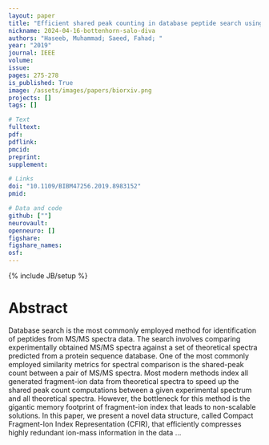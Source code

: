 ```yaml
---
layout: paper
title: "Efficient shared peak counting in database peptide search using compact data structure for fragment-ion index"
nickname: 2024-04-16-bottenhorn-salo-diva
authors: "Haseeb, Muhammad; Saeed, Fahad; "
year: "2019"
journal: IEEE
volume: 
issue:
pages: 275-278
is_published: True
image: /assets/images/papers/biorxiv.png
projects: []
tags: []

# Text
fulltext:
pdf:
pdflink:
pmcid:
preprint: 
supplement:

# Links
doi: "10.1109/BIBM47256.2019.8983152"
pmid:

# Data and code
github: [""]
neurovault:
openneuro: []
figshare:
figshare_names:
osf:
---
```

{% include JB/setup %}

# Abstract

Database search is the most commonly employed method for identification of peptides from MS/MS spectra data. The search involves comparing experimentally obtained MS/MS spectra against a set of theoretical spectra predicted from a protein sequence database. One of the most commonly employed similarity metrics for spectral comparison is the shared-peak count between a pair of MS/MS spectra. Most modern methods index all generated fragment-ion data from theoretical spectra to speed up the shared peak count computations between a given experimental spectrum and all theoretical spectra. However, the bottleneck for this method is the gigantic memory footprint of fragment-ion index that leads to non-scalable solutions. In this paper, we present a novel data structure, called Compact Fragment-Ion Index Representation (CFIR), that efficiently compresses highly redundant ion-mass information in the data …
